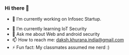 ### Hi there 👋

- 🔭 I’m currently working on Infosec Startup.
<!--
**hacknologist/hacknologist** is a ✨ _special_ ✨ repository because its `README.md` (this file) appears on your GitHub profile.
-->
<!--
Here are some ideas to get you started:
--> 
- 🌱 I’m currently learning IoT Security
- 💬 Ask me about Web and android security
- 📫 How to reach me: daksh.khurana.india@gmail.com
- ⚡ Fun fact: My classmates assumed me nerd :)
<!--
- 👯 I’m looking to collaborate on ...
- 🤔 I’m looking for help with ...
- 😄 Pronouns: ...
-->
